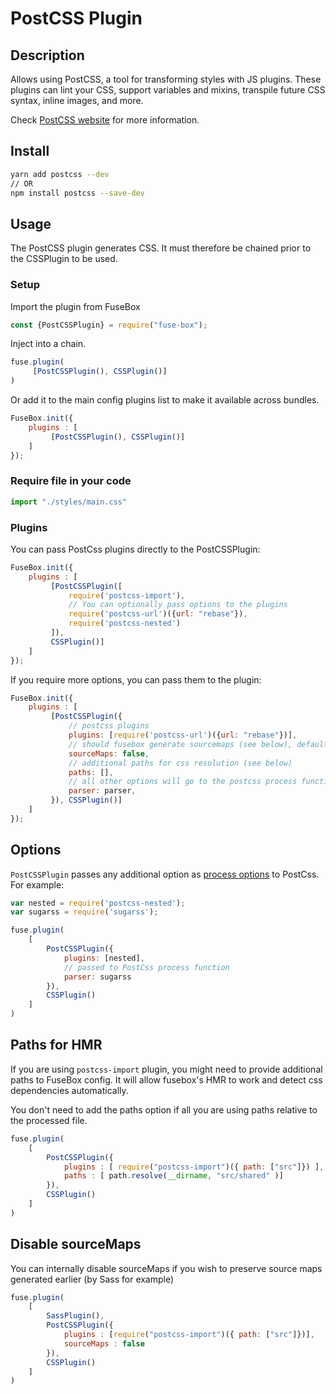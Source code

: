 # PostCSS Plugin

## Description

Allows using PostCSS, a tool for transforming styles with JS plugins. 
These plugins can lint your CSS, support variables and mixins, 
transpile future CSS syntax, inline images, and more.

Check [PostCSS website](http://postcss.org/) for more information.

## Install

```bash
yarn add postcss --dev
// OR
npm install postcss --save-dev
```

## Usage

The PostCSS plugin generates CSS. It must therefore be chained prior to the CSSPlugin to be used.

### Setup

Import the plugin from FuseBox

```js
const {PostCSSPlugin} = require("fuse-box");
```

Inject into a chain.

```js
fuse.plugin(
     [PostCSSPlugin(), CSSPlugin()]
)
```

Or add it to the main config plugins list to make it available across bundles.

```js
FuseBox.init({
    plugins : [
         [PostCSSPlugin(), CSSPlugin()]
    ]
});
```

### Require file in your code

```js
import "./styles/main.css"
```

### Plugins

You can pass PostCss plugins directly to the PostCSSPlugin:

```js
FuseBox.init({
    plugins : [
         [PostCSSPlugin([
             require('postcss-import'),
             // You can optionally pass options to the plugins
             require('postcss-url')({url: "rebase"}),
             require('postcss-nested')
         ]), 
         CSSPlugin()]
    ]
});
```

If you require more options, you can pass them to the plugin:

```js
FuseBox.init({
    plugins : [
         [PostCSSPlugin({
             // postcss plugins
             plugins: [require('postcss-url')({url: "rebase"})],
             // should fusebox generate sourcemaps (see below), default: true
             sourceMaps: false,
             // additional paths for css resolution (see below)
             paths: [],
             // all other options will go to the postcss process function (see below) 
             parser: parser,
         }), CSSPlugin()]
    ]
});
```

## Options

`PostCSSPlugin` passes any additional option as [process options](http://api.postcss.org/global.html#processOptions)
to PostCss.
For example:

```js
var nested = require('postcss-nested');
var sugarss = require('sugarss');

fuse.plugin(
    [
        PostCSSPlugin({
            plugins: [nested],
            // passed to PostCss process function 
            parser: sugarss
        }), 
        CSSPlugin()
    ]
)
```

## Paths for HMR

If you are using `postcss-import` plugin, you might need to provide additional paths to FuseBox config.
It will allow fusebox's HMR to work and detect css dependencies automatically.

You don't need to add the paths option if all you are using paths relative to the processed file.

```js
fuse.plugin(
    [
        PostCSSPlugin({
            plugins : [ require("postcss-import")({ path: ["src"]}) ],
            paths : [ path.resolve(__dirname, "src/shared" )]
        }),
        CSSPlugin()
    ]
)
```

## Disable sourceMaps

You can internally disable sourceMaps if you wish to preserve source maps generated earlier (by Sass for example)


```js
fuse.plugin(
    [
        SassPlugin(),
        PostCSSPlugin({
            plugins : [require("postcss-import")({ path: ["src"]})],
            sourceMaps : false
        }),
        CSSPlugin()
    ]
)
```

